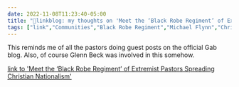 ```yaml
---
date: 2022-11-08T11:23:40-05:00
title: "🔗linkblog: my thoughts on 'Meet the ‘Black Robe Regiment’ of Extremist Pastors Spreading Christian Nationalism'"
tags: ["link","Communities","Black Robe Regiment","Michael Flynn","Christian nationalism","Gab","Glenn Beck"]
---
```

This reminds me of all the pastors doing guest posts on the official Gab blog. Also, of course Glenn Beck was involved in this somehow.
 

[link to 'Meet the ‘Black Robe Regiment’ of Extremist Pastors Spreading Christian Nationalism'](https://www.vice.com/en/article/pkgqk7/who-are-the-black-robe-regiment)
